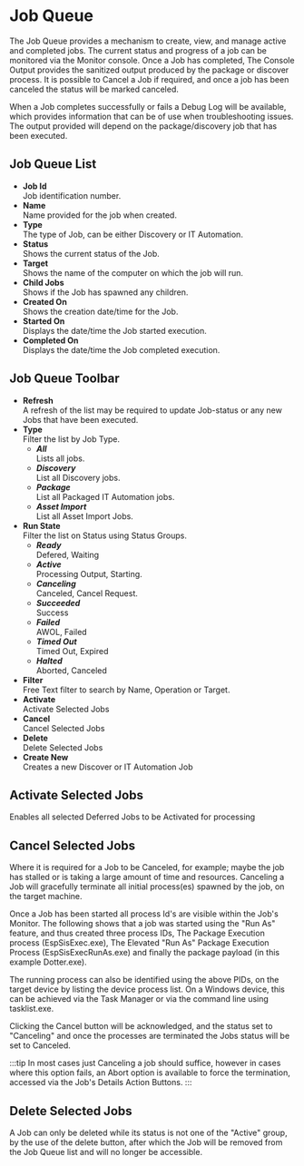 # Job Queue
The Job Queue provides a mechanism to create, view, and manage active and completed jobs. The current status and progress of a job can be monitored via the Monitor console. Once a Job has completed, The Console Output provides the sanitized output produced by the package or discover process. It is possible to Cancel a Job if required, and once a job has been canceled the status will be marked canceled.

When a Job completes successfully or fails a Debug Log will be available, which provides information that can be of use when troubleshooting issues. The output provided will depend on the package/discovery job that has been executed.

## Job Queue List
* **Job Id**<br>Job identification number.
* **Name**<br>Name provided for the job when created.
* **Type**<br>The type of Job, can be either Discovery or IT Automation.
* **Status**<br>Shows the current status of the Job.
* **Target**<br>Shows the name of the computer on which the job will run.
* **Child Jobs**<br>Shows if the Job has spawned any children.
* **Created On**<br>Shows the creation date/time for the Job.
* **Started On**<br>Displays the date/time the Job started execution.
* **Completed On**<br>Displays the date/time the Job completed execution.

## Job Queue Toolbar
* **Refresh**<br>A refresh of the list may be required to update Job-status or any new Jobs that have been executed.
* **Type**<br>Filter the list by Job Type.
    * ***All***<br>Lists all jobs.
    * ***Discovery***<br>List all Discovery jobs.
    * ***Package***<br>List all Packaged IT Automation jobs.
    * ***Asset Import***<br>List all Asset Import Jobs.
* **Run State**<br>Filter the list on Status using Status Groups.
    * ***Ready***<br>Defered, Waiting
    * ***Active***<br>Processing Output, Starting.
    * ***Canceling***<br>Canceled, Cancel Request.
    * ***Succeeded***<br>Success
    * ***Failed***<br>AWOL, Failed
    * ***Timed Out***<br>Timed Out, Expired
    * ***Halted***<br>Aborted, Canceled
* **Filter**<br>Free Text filter to search by Name, Operation or Target.
* **Activate**<br>Activate Selected Jobs
* **Cancel**<br>Cancel Selected Jobs
* **Delete**<br>Delete Selected Jobs
* **Create New**<br>Creates a new Discover or IT Automation Job

## Activate Selected Jobs
Enables all selected Deferred Jobs to be Activated for processing

## Cancel Selected Jobs
Where it is required for a Job to be Canceled, for example; maybe the job has stalled or is taking a large amount of time and resources. Canceling a Job will gracefully terminate all initial process(es) spawned by the job, on the target machine.

Once a Job has been started all process Id's are visible within the Job's Monitor. The following shows that a job was started using the "Run As" feature, and thus created three process IDs, The Package Execution process (EspSisExec.exe), The Elevated "Run As" Package Execution Process (EspSisExecRunAs.exe) and finally the package payload (in this example Dotter.exe).

The running process can also be identified using the above PIDs, on the target device by listing the device process list. On a Windows device, this can be achieved via the Task Manager or via the command line using tasklist.exe.

Clicking the Cancel button will be acknowledged, and the status set to "Canceling" and once the processes are terminated the Jobs status will be set to Canceled.

:::tip
In most cases just Canceling a job should suffice, however in cases where this option fails, an Abort option is available to force the termination, accessed via the Job's Details Action Buttons.
:::

## Delete Selected Jobs
A Job can only be deleted while its status is not one of the "Active" group, by the use of the delete button, after which the Job will be removed from the Job Queue list and will no longer be accessible.

<!-- https://wiki.hornbill.com/index.php?title=Job_Queue -->
